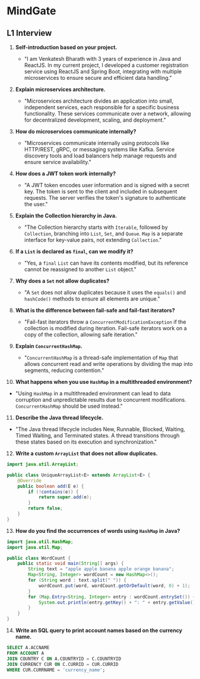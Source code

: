 # MindGate 
## L1 Interview
1. **Self-introduction based on your project.**
   - "I am Venkatesh Bharath with 3 years of experience in Java and ReactJS. In my current project, I developed a customer registration service using ReactJS and Spring Boot, integrating with multiple microservices to ensure secure and efficient data handling."

2. **Explain microservices architecture.**
   - "Microservices architecture divides an application into small, independent services, each responsible for a specific business functionality. These services communicate over a network, allowing for decentralized development, scaling, and deployment."

3. **How do microservices communicate internally?**
   - "Microservices communicate internally using protocols like HTTP/REST, gRPC, or messaging systems like Kafka. Service discovery tools and load balancers help manage requests and ensure service availability."

4. **How does a JWT token work internally?**
   - "A JWT token encodes user information and is signed with a secret key. The token is sent to the client and included in subsequent requests. The server verifies the token's signature to authenticate the user."

5. **Explain the Collection hierarchy in Java.**
   - "The Collection hierarchy starts with `Iterable`, followed by `Collection`, branching into `List`, `Set`, and `Queue`. `Map` is a separate interface for key-value pairs, not extending `Collection`."

6. **If a `List` is declared as `final`, can we modify it?**
   - "Yes, a `final` `List` can have its contents modified, but its reference cannot be reassigned to another `List` object."

7. **Why does a `Set` not allow duplicates?**
   - "A `Set` does not allow duplicates because it uses the `equals()` and `hashCode()` methods to ensure all elements are unique."

8. **What is the difference between fail-safe and fail-fast iterators?**
   - "Fail-fast iterators throw a `ConcurrentModificationException` if the collection is modified during iteration. Fail-safe iterators work on a copy of the collection, allowing safe iteration."

9. **Explain `ConcurrentHashMap`.**
   - "`ConcurrentHashMap` is a thread-safe implementation of `Map` that allows concurrent read and write operations by dividing the map into segments, reducing contention."

10. **What happens when you use `HashMap` in a multithreaded environment?**
   - "Using `HashMap` in a multithreaded environment can lead to data corruption and unpredictable results due to concurrent modifications. `ConcurrentHashMap` should be used instead."

11. **Describe the Java thread lifecycle.**
   - "The Java thread lifecycle includes New, Runnable, Blocked, Waiting, Timed Waiting, and Terminated states. A thread transitions through these states based on its execution and synchronization."

12. **Write a custom `ArrayList` that does not allow duplicates.**
   ```java
   import java.util.ArrayList;

   public class UniqueArrayList<E> extends ArrayList<E> {
       @Override
       public boolean add(E e) {
           if (!contains(e)) {
               return super.add(e);
           }
           return false;
       }
   }
   ```

13. **How do you find the occurrences of words using `HashMap` in Java?**
   ```java
   import java.util.HashMap;
   import java.util.Map;

   public class WordCount {
       public static void main(String[] args) {
           String text = "apple apple banana apple orange banana";
           Map<String, Integer> wordCount = new HashMap<>();
           for (String word : text.split(" ")) {
               wordCount.put(word, wordCount.getOrDefault(word, 0) + 1);
           }
           for (Map.Entry<String, Integer> entry : wordCount.entrySet()) {
               System.out.println(entry.getKey() + ": " + entry.getValue());
           }
       }
   }
   ```

14. **Write an SQL query to print account names based on the currency name.**
   ```sql
   SELECT A.ACCNAME
   FROM ACCOUNT A
   JOIN COUNTRY C ON A.COUNTRYID = C.COUNTRYID
   JOIN CURRENCY CUR ON C.CURRID = CUR.CURRID
   WHERE CUR.CURRNAME = 'currency_name';
   ```

